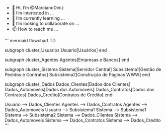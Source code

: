 - 👋 Hi, I’m @MarcianoDiniz
- 👀 I’m interested in ...
- 🌱 I’m currently learning ...
- 💞️ I’m looking to collaborate on ...
- 📫 How to reach me ...

<!---
MarcianoDiniz/MarcianoDiniz is a ✨ special ✨ repository because its `README.md` (this file) appears on your GitHub profile.
You can click the Preview link to take a look at your changes.
--->
'''
mermaid
flowchart TD

subgraph cluster_Usuarios
    Usuario[Usuários]
end

subgraph cluster_Agentes
    Agentes[Empresas e Bancos]
end

subgraph cluster_Sistema
    Sistema[Servidor Central]
    Subsistema1[Gestão de Pedidos e Contratos]
    Subsistema2[Construção de Páginas WWW]
end

subgraph cluster_Dados
    Dados_Clientes[Dados dos Clientes]
    Dados_Automoveis[Dados dos Automóveis]
    Dados_Contratos[Dados dos Contratos]
    Dados_Credito[Contratos de Crédito]
end

Usuario --> Dados_Clientes
Agentes --> Dados_Contratos
Agentes --> Dados_Automoveis
Usuario --> Subsistema1
Sistema --> Subsistema1
Sistema --> Subsistema2
Sistema --> Dados_Clientes
Sistema --> Dados_Automoveis
Sistema --> Dados_Contratos
Sistema --> Dados_Credito
'''

       
    
    

